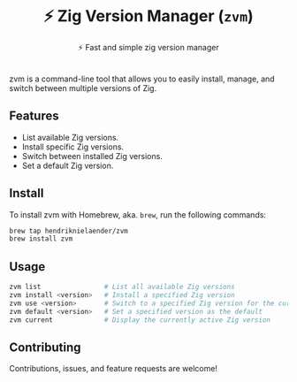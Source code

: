 <h1 align="center">
  ⚡ Zig Version Manager (<code>zvm</code>)
</h1>
<div align="center">⚡ Fast and simple zig version manager</div>
<br><br>
zvm is a command-line tool that allows you to easily install, manage, and switch between multiple versions of Zig.

## Features

- List available Zig versions.
- Install specific Zig versions.
- Switch between installed Zig versions.
- Set a default Zig version.


## Install

To install zvm with Homebrew, aka. `brew`, run the following commands:

```bash
brew tap hendriknielaender/zvm
brew install zvm
```

## Usage
```bash
zvm list                # List all available Zig versions
zvm install <version>   # Install a specified Zig version
zvm use <version>       # Switch to a specified Zig version for the current session
zvm default <version>   # Set a specified version as the default
zvm current             # Display the currently active Zig version
```

## Contributing
Contributions, issues, and feature requests are welcome!
